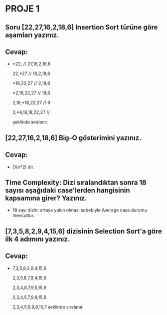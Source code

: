 # PROJE 1
## Soru [22,27,16,2,18,6] Insertion Sort türüne göre aşamları yazınız.

## Cevap:

-  *22, // 27,16,2,18,6

    22,*27 // 16,2,18,6

    *16,22,27 // 2,18,6

    *2,16,22,27 // 18,6

    2,16,*18,22,27 // 6

    2,*6,16,18,22,27 // 

    şeklinde sıralanır.


## [22,27,16,2,18,6] Big-O gösterimini yazınız.

## Cevap:

- O(n*2) dir.


## Time Complexity: Dizi sıralandıktan sonra 18 sayısı aşağıdaki case'lerden hangisinin kapsamına girer? Yazınız.

- 18 sayı dizini ortaya yakın olması sebebiyle Average case durumu mevcuttur.

## [7,3,5,8,2,9,4,15,6] dizisinin Selection Sort'a göre ilk 4 adımını yazınız.

## Cevap:
- 7,3,5,8,2,9,4,15,6 

  2,3,5,8,7,9,4,15,6

  2,3,4,8,7,9,5,15,6

  2,3,4,5,7,9,8,15,6

  2,3,4,5,6,9,8,15,7 şeklinde sıralanır.